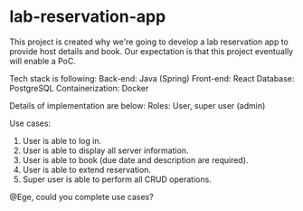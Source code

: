 # lab-reservation-app

This project is created why we're going to develop a lab reservation app to provide host details and book. Our expectation is that this project eventually will enable a PoC. 

Tech stack is following:
Back-end: Java (Spring)
Front-end: React
Database: PostgreSQL
Containerization: Docker

Details of implementation are below:
Roles: User, super user (admin)

Use cases:
1. User is able to log in.
2. User is able to display all server information.
3. User is able to book (due date and description are required).
4. User is able to extend reservation.
5. Super user is able to perform all CRUD operations.

@Ege, could you complete use cases?
